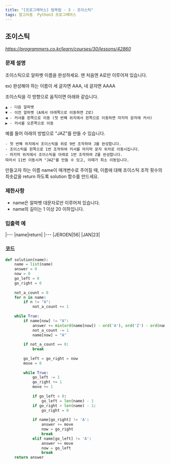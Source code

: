 ```yaml
---
title: "[프로그래머스] 탐욕법 - 3 - 조이스틱"
tags: 알고리즘  Python3 프로그래머스
---
```


## 조이스틱

*<https://programmers.co.kr/learn/courses/30/lessons/42860>*

### 문제 설명

조이스틱으로 알파벳 이름을 완성하세요. 맨 처음엔 A로만 이루어져 있습니다.

ex) 완성해야 하는 이름이 세 글자면 AAA, 네 글자면 AAAA

조이스틱을 각 방향으로 움직이면 아래와 같습니다.

```
▲ - 다음 알파벳
▼ - 이전 알파벳 (A에서 아래쪽으로 이동하면 Z로)
◀ - 커서를 왼쪽으로 이동 (첫 번째 위치에서 왼쪽으로 이동하면 마지막 문자에 커서)
▶ - 커서를 오른쪽으로 이동
```

예를 들어 아래의 방법으로 "JAZ"를 만들 수 있습니다.

```
- 첫 번째 위치에서 조이스틱을 위로 9번 조작하여 J를 완성합니다.
- 조이스틱을 왼쪽으로 1번 조작하여 커서를 마지막 문자 위치로 이동시킵니다.
- 마지막 위치에서 조이스틱을 아래로 1번 조작하여 Z를 완성합니다.
따라서 11번 이동시켜 "JAZ"를 만들 수 있고, 이때가 최소 이동입니다.
```

만들고자 하는 이름 name이 매개변수로 주어질 때, 이름에 대해 조이스틱 조작 횟수의 최솟값을 return 하도록 solution 함수를 만드세요.

### 제한사항

* name은 알파벳 대문자로만 이루어져 있습니다.
* name의 길이는 1 이상 20 이하입니다.

### 입출력 예

|---
|name|return|
|---
|JEROEN|56|
|JAN|23|

### 코드

``` python
def solution(name):
    name = list(name)
    answer = 0
    now = 0
    go_left = 0
    go_right = 0
    
    not_a_count = 0
    for n in name:
        if n != "A":
            not_a_count += 1
    
    while True:
        if name[now] != "A":
            answer += min(ord(name[now]) - ord('A'), ord('Z') - ord(name[now]) + 1)
            not_a_count -= 1
            name[now] = "A"
        
        if not_a_count == 0:
            break
            
        go_left = go_right = now
        move = 0
        
        while True:
            go_left -= 1
            go_right += 1
            move += 1
            
            if go_left < 0:
                go_left = len(name) - 1
            if go_right > len(name) - 1:
                go_right = 0
            
            if name[go_right] != 'A':
                answer += move
                now = go_right
                break
            elif name[go_left] != 'A':
                answer += move
                now = go_left
                break
    return answer
```